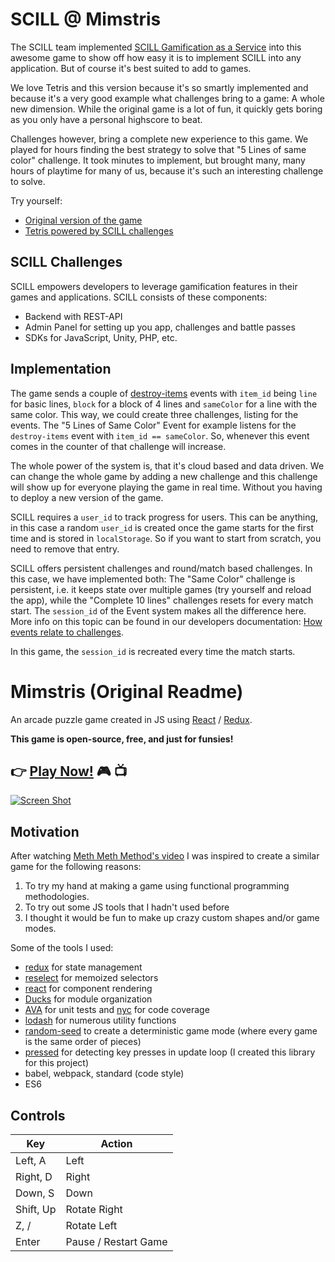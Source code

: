 # SCILL @ Mimstris

The SCILL team implemented [SCILL Gamification as a Service](https://www.scillgame.com) into this awesome game to show
off how easy it is to implement SCILL into any application. But of course it's best suited to add to games.

We love Tetris and this version because it's so smartly implemented and because it's a very good example what challenges
bring to a game: A whole new dimension. While the original game is a lot of fun, it quickly gets boring as you only have
a personal highscore to beat.

Challenges however, bring a complete new experience to this game. We played for hours finding the best strategy to solve
that "5 Lines of same color" challenge. It took minutes to implement, but brought many, many hours of playtime for many
of us, because it's such an interesting challenge to solve.

Try yourself: 
* [Original version of the game](https://mimstris.surge.sh) 
* [Tetris powered by SCILL challenges](https://scill-tetris.web.app/) 

## SCILL Challenges

SCILL empowers developers to leverage gamification features in their games and applications. SCILL consists of these
components:

* Backend with REST-API
* Admin Panel for setting up you app, challenges and battle passes
* SDKs for JavaScript, Unity, PHP, etc.

## Implementation

The game sends a couple of [destroy-items](https://developers.scillgame.com/events.html#destroy-item) events with `item_id`
being `line` for basic lines, `block` for a block of 4 lines and `sameColor` for a line with the same color. This way,
we could create three challenges, listing for the events. The "5 Lines of Same Color" Event for example listens for the
`destroy-items` event with `item_id == sameColor`. So, whenever this event comes in the counter of that challenge will
increase.

The whole power of the system is, that it's cloud based and data driven. We can change the whole game by adding a new
challenge and this challenge will show up for everyone playing the game in real time. Without you having to deploy a 
new version of the game.

SCILL requires a `user_id` to track progress for users. This can be anything, in this case a random `user_id` is created
once the game starts for the first time and is stored in `localStorage`. So if you want to start from scratch, you need
to remove that entry. 

SCILL offers persistent challenges and round/match based challenges. In this case, we have implemented both: The "Same Color"
challenge is persistent, i.e. it keeps state over multiple games (try yourself and reload the app), while the "Complete
10 lines" challenges resets for every match start. The `session_id` of the Event system makes all the difference here.
More info on this topic can be found in our developers documentation: 
[How events relate to challenges](https://developers.scillgame.com/api/events.html#how-events-relate-to-challenges).

In this game, the `session_id` is recreated every time the match starts.

# Mimstris (Original Readme)

An arcade puzzle game created in JS using [React](https://facebook.github.io/react/) / [Redux](http://redux.js.org/).

**This game is open-source, free, and just for funsies!**

## 👉 [Play Now!](https://scill-tetris.web.app/)  🎮 📺

[![Screen Shot](screenshot.gif)](htts://mimstris.surge.sh)

## Motivation
After watching [Meth Meth Method's video](https://www.youtube.com/watch?v=H2aW5V46khA) I was inspired to create a similar game for the following reasons:

  1. To try my hand at making a game using functional programming methodologies.
  1. To try out some JS tools that I hadn't used before
  1. I thought it would be fun to make up crazy custom shapes and/or game modes.

Some of the tools I used:

  - [redux](http://redux.js.org/) for state management
  - [reselect](https://github.com/reactjs/reselect) for memoized selectors
  - [react](https://facebook.github.io/react/) for component rendering
  - [Ducks](https://github.com/erikras/ducks-modular-redux) for module organization
  - [AVA](https://github.com/avajs/ava) for unit tests and [nyc](https://github.com/istanbuljs/nyc) for code coverage
  - [lodash](https://lodash.com/) for numerous utility functions
  - [random-seed](https://github.com/skratchdot/random-seed) to create a deterministic game mode (where every game is the same order of pieces)
  - [pressed](https://github.com/mimshwright/pressed.js) for detecting key presses in update loop (I created this library for this project)
  - babel, webpack, standard (code style)
  - ES6

## Controls

| Key   | Action |
| ----- | ------ |
| Left, A  | Left   |
| Right, D | Right  |
| Down, S  | Down   |
| Shift, Up    | Rotate Right |
| Z, /    | Rotate Left |
| Enter    | Pause / Restart Game |
